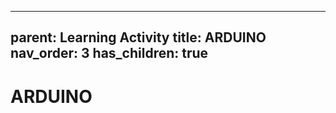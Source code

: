 
---
parent: Learning Activity
title: ARDUINO
nav_order: 3
has_children: true
---

 ARDUINO
================================================================================


